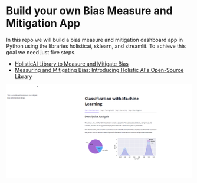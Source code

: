 # Build your own Bias Measure and Mitigation App

In this repo we will build a bias measure and mitigation dashboard app in Python using the libraries holisticai, sklearn, and streamlit. To achieve this goal we need just five steps.

- [HolisticAI Library to Measure and Mitigate Bias](https://www.holisticai.com/open-source)
- [Measuring and Mitigating Bias: Introducing Holistic AI's Open-Source Library](https://www.holisticai.com/blog/measuring-and-mitigating-bias-using-holistic-ai-library)
 
![](img_app.png)